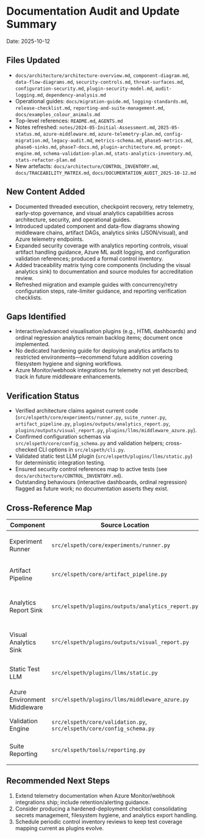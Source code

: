 # Documentation Audit and Update Summary
Date: 2025-10-12

## Files Updated
- `docs/architecture/architecture-overview.md`, `component-diagram.md`, `data-flow-diagrams.md`, `security-controls.md`, `threat-surfaces.md`, `configuration-security.md`, `plugin-security-model.md`, `audit-logging.md`, `dependency-analysis.md`
- Operational guides: `docs/migration-guide.md`, `logging-standards.md`, `release-checklist.md`, `reporting-and-suite-management.md`, `docs/examples_colour_animals.md`
- Top-level references: `README.md`, `AGENTS.md`
- Notes refreshed: `notes/2024-05-Initial-Assessment.md`, `2025-05-status.md`, `azure-middleware.md`, `azure-telemetry-plan.md`, `config-migration.md`, `legacy-audit.md`, `metrics-schema.md`, `phase5-metrics.md`, `phase6-sinks.md`, `phase7-docs.md`, `plugin-architecture.md`, `prompt-engine.md`, `schema-validation-plan.md`, `stats-analytics-inventory.md`, `stats-refactor-plan.md`
- New artefacts: `docs/architecture/CONTROL_INVENTORY.md`, `docs/TRACEABILITY_MATRIX.md`, `docs/DOCUMENTATION_AUDIT_2025-10-12.md`

## New Content Added
- Documented threaded execution, checkpoint recovery, retry telemetry, early-stop governance, and visual analytics capabilities across architecture, security, and operational guides.
- Introduced updated component and data-flow diagrams showing middleware chains, artifact DAGs, analytics sinks (JSON/visual), and Azure telemetry endpoints.
- Expanded security coverage with analytics reporting controls, visual artifact handling guidance, Azure ML audit logging, and configuration validation references; produced a formal control inventory.
- Added traceability matrix tying core components (including the visual analytics sink) to documentation and source modules for accreditation review.
- Refreshed migration and example guides with concurrency/retry configuration steps, rate-limiter guidance, and reporting verification checklists.

## Gaps Identified
- Interactive/advanced visualisation plugins (e.g., HTML dashboards) and ordinal regression analytics remain backlog items; document once implemented.
- No dedicated hardening guide for deploying analytics artifacts to restricted environments—recommend future addition covering filesystem hygiene and signing workflows.
- Azure Monitor/webhook integrations for telemetry not yet described; track in future middleware enhancements.

## Verification Status
- Verified architecture claims against current code (`src/elspeth/core/experiments/runner.py`, `suite_runner.py`, `artifact_pipeline.py`, `plugins/outputs/analytics_report.py`, `plugins/outputs/visual_report.py`, `plugins/llms/middleware_azure.py`).
- Confirmed configuration schemas via `src/elspeth/core/config_schema.py` and validation helpers; cross-checked CLI options in `src/elspeth/cli.py`.
- Validated static test LLM plugin (`src/elspeth/plugins/llms/static.py`) for deterministic integration testing.
- Ensured security control references map to active tests (see `docs/architecture/CONTROL_INVENTORY.md`).
- Outstanding behaviours (interactive dashboards, ordinal regression) flagged as future work; no documentation asserts they exist.

## Cross-Reference Map
| Component | Source Location | Documentation |
|-----------|-----------------|---------------|
| Experiment Runner | `src/elspeth/core/experiments/runner.py` | `docs/architecture/architecture-overview.md` (Added 2025-10-12), `docs/architecture/data-flow-diagrams.md` |
| Artifact Pipeline | `src/elspeth/core/artifact_pipeline.py` | `docs/architecture/security-controls.md`, `docs/architecture/architecture-overview.md` |
| Analytics Report Sink | `src/elspeth/plugins/outputs/analytics_report.py` | `docs/architecture/architecture-overview.md`, `docs/architecture/audit-logging.md`, `docs/reporting-and-suite-management.md` |
| Visual Analytics Sink | `src/elspeth/plugins/outputs/visual_report.py` | `docs/architecture/architecture-overview.md`, `docs/reporting-and-suite-management.md`, `docs/architecture/security-controls.md` |
| Static Test LLM | `src/elspeth/plugins/llms/static.py` | `README.md` (§Plugins), `docs/migration-guide.md` (Testing notes) |
| Azure Environment Middleware | `src/elspeth/plugins/llms/middleware_azure.py` | `docs/architecture/security-controls.md`, `docs/architecture/audit-logging.md` |
| Validation Engine | `src/elspeth/core/validation.py`, `src/elspeth/core/config_schema.py` | `docs/architecture/configuration-security.md`, `notes/schema-validation-plan.md` |
| Suite Reporting | `src/elspeth/tools/reporting.py` | `docs/reporting-and-suite-management.md`, `docs/architecture/architecture-overview.md` |

## Recommended Next Steps
1. Extend telemetry documentation when Azure Monitor/webhook integrations ship; include retention/alerting guidance.
2. Consider producing a hardened-deployment checklist consolidating secrets management, filesystem hygiene, and analytics export handling.
3. Schedule periodic control inventory reviews to keep test coverage mapping current as plugins evolve.
